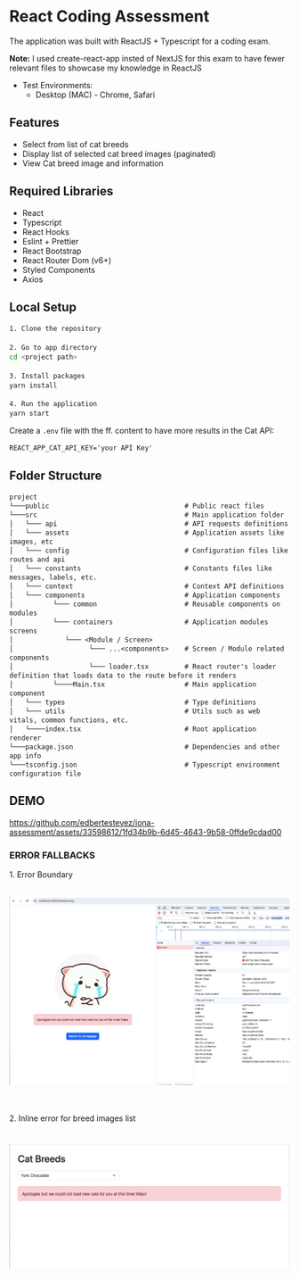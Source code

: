 # React Coding Assessment

The application was built with ReactJS + Typescript for a coding exam.

**Note:** I used create-react-app insted of NextJS for this exam to have fewer relevant files to showcase my knowledge in ReactJS

- Test Environments:
    - Desktop (MAC) - Chrome, Safari

## Features
  - Select from list of cat breeds
  - Display list of selected cat breed images (paginated)
  - View Cat breed image and information

## Required Libraries
  - React
  - Typescript
  - React Hooks
  - Eslint + Prettier
  - React Bootstrap
  - React Router Dom (v6+)
  - Styled Components
  - Axios
  
## Local Setup
```bash
1. Clone the repository

2. Go to app directory
cd <project path>

3. Install packages
yarn install

4. Run the application
yarn start
```

Create a `.env` file with the ff. content to have more results in the Cat API:
```
REACT_APP_CAT_API_KEY='your API Key'
```

## Folder Structure
```
project
└───public                                  # Public react files
└───src                                     # Main application folder
│   └─── api                                # API requests definitions
│   └─── assets                             # Application assets like images, etc
│   └─── config                             # Configuration files like routes and api
│   └─── constants                          # Constants files like messages, labels, etc.
│   └─── context                            # Context API definitions
│   └─── components                         # Application components
│          └─── common                      # Reusable components on modules
│          └─── containers                  # Application modules screens
│             └─── <Module / Screen>
│                   └─── ...<components>    # Screen / Module related components
│                   └─── loader.tsx         # React router's loader definition that loads data to the route before it renders
│          └────Main.tsx                    # Main application component
│   └─── types                              # Type definitions
│   └─── utils                              # Utils such as web vitals, common functions, etc.
│   └────index.tsx                          # Root application renderer
└───package.json                            # Dependencies and other app info
└───tsconfig.json                           # Typescript environment configuration file
```

## DEMO
https://github.com/edbertestevez/iona-assessment/assets/33598612/1fd34b9b-6d45-4643-9b58-0ffde9cdad00




### ERROR FALLBACKS
<p>
  1. Error Boundary
  <br/>
  <img src="screenshots/api-error-fallback.png" height="400" style='object-fit: contain;'/>
  <br/>
  <br/>
  2. Inline error for breed images list
  <br/>
  <img src="screenshots/inline-error-fallback.png" height="300" style='object-fit: contain;'/>
  <br/>
</p>
